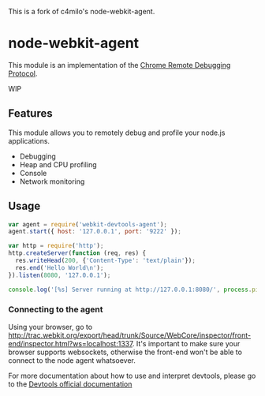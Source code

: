 This is a fork of c4milo's node-webkit-agent.

# node-webkit-agent
This module is an implementation of the
[Chrome Remote Debugging Protocol](http://code.google.com/chrome/devtools/docs/protocol/1.0/index.html).

WIP

## Features
This module allows you to remotely debug and profile your node.js applications.

* Debugging
* Heap and CPU profiling
* Console
* Network monitoring

## Usage
```javascript
var agent = require('webkit-devtools-agent');
agent.start({ host: '127.0.0.1', port: '9222' });

var http = require('http');
http.createServer(function (req, res) {
  res.writeHead(200, {'Content-Type': 'text/plain'});
  res.end('Hello World\n');
}).listen(8080, '127.0.0.1');

console.log('[%s] Server running at http://127.0.0.1:8080/', process.pid);
```
### Connecting to the agent

Using your browser, go to http://trac.webkit.org/export/head/trunk/Source/WebCore/inspector/front-end/inspector.html?ws=localhost:1337. It's important to make sure
your browser supports websockets, otherwise the front-end won't be able to connect to the node agent whatsoever.

For more documentation about how to use and interpret devtools, please go to the [Devtools official documentation](http://code.google.com/chrome/devtools/docs/overview.html)
